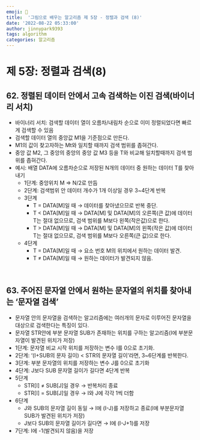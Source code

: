 ```yaml
---
emoji: 🤖
title:  '그림으로 배우는 알고리즘 제 5장 - 정렬과 검색 (8)'
date: '2022-08-22 05:33:00'
author: jinnypark9393
tags: algorithm
categories: 알고리즘
---
```


# 제 5장: 정렬과 검색(8)

## 62. 정렬된 데이터 안에서 고속 검색하는 이진 검색(바이너리 서치)

- 바이너리 서치: 검색할 데이터 열이 오름차/내림차 순으로 이미 정렬되었다면 빠르게 검색할 수 있음
- 검색할 데이터 열의 중앙값 M1을 기준점으로 만든다.
- M1의 값이 찾고자하는 Mt와 일치할 때까지 검색 범위를 좁혀간다.
- 중앙 값 M2, 그 중앙의 중앙의 중앙 값 M3 등을 T와 비교해 일치할때까지 검색 범위를 좁혀간다.
- 예시: 배열 DATA에 오름차순으로 저장된 N개의 데이터 중 원하는 데이터 T를 찾아내기
    - 1단계: 중앙위치 M ⇒ N/2로 만듬
    - 2단계: 검색범위 안 데이터 개수가 1개 이상일 경우 3~4단계 반복
    - 3단계
        - T = DATA[M]일 때 → 데이터를 찾아냈으므로 반복 중단.
        - T < DATA[M]일 때 → DATA[M] 및 DATA[M]의 오른쪽(큰 값)에 데이터 T는 절대 없으므로, 검색 범위를 M보다 왼쪽(작은값)으로 한다.
        - T > DATA[M]일 때 → DATA[M] 및 DATA[M]의 왼쪽(작은 값)에 데이터 T는 절대 없으므로, 검색 범위를 M보다 오른쪽(큰 값)으로 한다.
    - 4단계
        - T = DATA[M]일 때 → 요소 번호 M의 위치에서 원하는 데이터 발견.
        - T ≠ DATA[M]일 때 → 원하는 데이터가 발견되지 않음.

<br/>

## 63. 주어진 문자열 안에서 원하는 문자열의 위치를 찾아내는 ‘문자열 검색’

- 문자열 안의 문자열을 검색하는 알고리즘에는 여러개의 문자로 이루어진 문자열을 대상으로 검색한다는 특징이 있다.
- 문자열 STR안에 부분 문자열 SUB가 존재하는 위치를 구하는 알고리즘(I에 부분문자열이 발견된 위치가 저장)
- 1단계: 문자열 비교 시작 위치를 저장하는 변수 I를 0으로 초기화.
- 2단계: ‘(I+SUB의 문자 길이) < STR의 문자열 길이’라면, 3~6단계를 반복한다.
- 3단계: 부분 문자열의 위치를 저장하는 변수 J를 0으로 초기화
- 4단계: J보다 SUB 문자열 길이가 길다면 4단계 반복
- 5단계
    - STR[I] ≠ SUB[J]일 경우 → 반복처리 종료
    - STR[I] = SUB[J]일 경우 → I와 J에 각각 1씩 더함
- 6단계
    - J와 SUB의 문자열 길이 동일 → I에 (I-J)를 저장하고 종료(I에 부분문자열 SUB가 발견된 위치가 저장)
    - J보다 SUB의 문자열 길이가 길다면 → I에 (I-J+1)를 저장
- 7단계: I에 -1(발견되지 않음)을 저장

<br/>